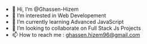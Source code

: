 - 👋 Hi, I’m @Ghassen-Hizem
- 👀 I’m interested in Web Developement
- 🌱 I’m currently learning Advanced JavaScript
- 💞️ I’m looking to collaborate on Full Stack Js Projects
- 📫 How to reach me : ghassen.hizem96@gmail.com

<!---
Ghassen-Hizem/Ghassen-Hizem is a ✨ special ✨ repository because its `README.md` (this file) appears on your GitHub profile.
You can click the Preview link to take a look at your changes.
--->

